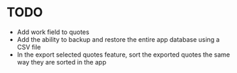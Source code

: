 # TODO

- Add work field to quotes
- Add the ability to backup and restore the entire app database using a CSV file
- In the export selected quotes feature, sort the exported quotes the same way they are sorted in the app
